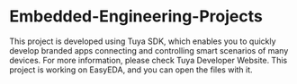 # Embedded-Engineering-Projects
This project is developed using Tuya SDK, which enables you to quickly develop branded apps connecting and controlling smart scenarios of many devices.
For more information, please check Tuya Developer Website.
This project is working on EasyEDA, and you can open the files with it.
